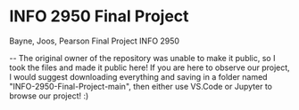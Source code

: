 # INFO 2950 Final Project
 Bayne, Joos, Pearson Final Project INFO 2950

-- The original owner of the repository was unable to make it public, so I took the files and made it public here! If you are here to observe our project, I would suggest downloading everything and saving in a folder named "INFO-2950-Final-Project-main", then either use VS.Code or Jupyter to browse our project! :)
